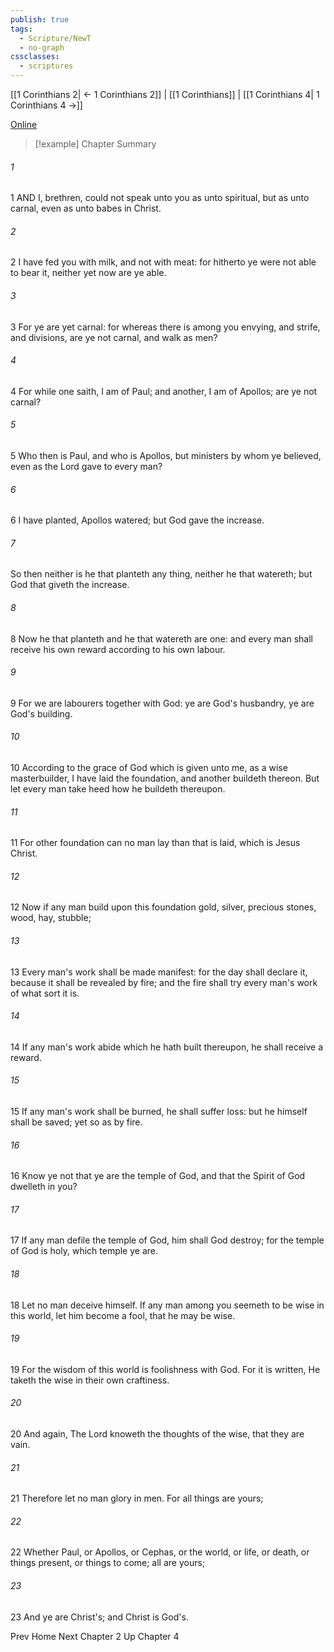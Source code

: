 ```yaml
---
publish: true
tags:
  - Scripture/NewT
  - no-graph
cssclasses:
  - scriptures
---
```

[[1 Corinthians 2| ← 1 Corinthians 2]] | [[1 Corinthians]] | [[1 Corinthians 4| 1 Corinthians 4 →]]

[Online](https://churchofjesuschrist.org/study/scriptures/nt/1-cor/3?lang=eng)

>[!example] Chapter Summary
>
###### 1
1 AND I, brethren, could not speak unto you as unto spiritual, but as unto carnal, even as unto babes in Christ.
###### 2
2 I have fed you with milk, and not with meat: for hitherto ye were not able to bear it, neither yet now are ye able.
###### 3
3 For ye are yet carnal: for whereas there is among you envying, and strife, and divisions, are ye not carnal, and walk as men?
###### 4
4 For while one saith, I am of Paul; and another, I am of Apollos; are ye not carnal?
###### 5
5 Who then is Paul, and who is Apollos, but ministers by whom ye believed, even as the Lord gave to every man?
###### 6
6 I have planted, Apollos watered; but God gave the increase.
###### 7
So then neither is he that planteth any thing, neither he that watereth; but God that giveth the increase.
###### 8
8 Now he that planteth and he that watereth are one: and every man shall receive his own reward according to his own labour.
###### 9
9 For we are labourers together with God: ye are God's husbandry, ye are God's building.
###### 10
10 According to the grace of God which is given unto me, as a wise masterbuilder, I have laid the foundation, and another buildeth thereon. But let every man take heed how he buildeth thereupon.
###### 11
11 For other foundation can no man lay than that is laid, which is Jesus Christ.
###### 12
12 Now if any man build upon this foundation gold, silver, precious stones, wood, hay, stubble;
###### 13
13 Every man's work shall be made manifest: for the day shall declare it, because it shall be revealed by fire; and the fire shall try every man's work of what sort it is.
###### 14
14 If any man's work abide which he hath built thereupon, he shall receive a reward.
###### 15
15 If any man's work shall be burned, he shall suffer loss: but he himself shall be saved; yet so as by fire.
###### 16
16 Know ye not that ye are the temple of God, and that the Spirit of God dwelleth in you?
###### 17
17 If any man defile the temple of God, him shall God destroy; for the temple of God is holy, which temple ye are.
###### 18
18 Let no man deceive himself. If any man among you seemeth to be wise in this world, let him become a fool, that he may be wise.
###### 19
19 For the wisdom of this world is foolishness with God. For it is written, He taketh the wise in their own craftiness.
###### 20
20 And again, The Lord knoweth the thoughts of the wise, that they are vain.
###### 21
21 Therefore let no man glory in men. For all things are yours;
###### 22
22 Whether Paul, or Apollos, or Cephas, or the world, or life, or death, or things present, or things to come; all are yours;
###### 23
23 And ye are Christ's; and Christ is God's.

Prev
Home
Next
Chapter 2
Up
Chapter 4



